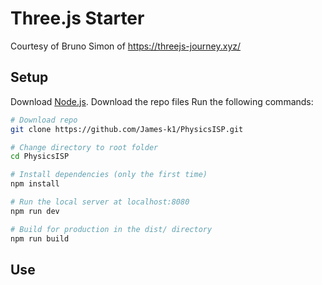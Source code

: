 # Three.js Starter
Courtesy of Bruno Simon of https://threejs-journey.xyz/

## Setup
Download [Node.js](https://nodejs.org/en/download/).
Download the repo files
Run the following commands:

``` bash
# Download repo 
git clone https://github.com/James-k1/PhysicsISP.git

# Change directory to root folder
cd PhysicsISP

# Install dependencies (only the first time)
npm install

# Run the local server at localhost:8080
npm run dev

# Build for production in the dist/ directory
npm run build
```
## Use

